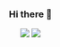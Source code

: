 <h3 align="center">Hi there 👋</h3>

<div align="center">
  <picture>
    <source
      srcset="https://github-readme-stats.vercel.app/api?username=PythonGermany&show_icons=true&layout=compact&theme=dark&line_height=20"
      media="(prefers-color-scheme: dark)"
    />
    <source
      srcset="https://github-readme-stats.vercel.app/api?username=PythonGermany&show_icons=true&line_height=20"
      media="(prefers-color-scheme: light), (prefers-color-scheme: no-preference)"
    />
    <img src="https://github-readme-stats.vercel.app/api?username=PythonGermany&show_icons=true&line_height=20" />
  </picture>
  <picture>
    <source
      srcset="https://github-readme-stats.vercel.app/api/top-langs/?username=PythonGermany&show_icons=true&layout=compact&theme=dark"
      media="(prefers-color-scheme: dark)"
    />
    <source
      srcset="https://github-readme-stats.vercel.app/api/top-langs/?username=PythonGermany&layout=compact"
      media="(prefers-color-scheme: light), (prefers-color-scheme: no-preference)"
    />
    <img src="https://github-readme-stats.vercel.app/api/top-langs/?username=PythonGermany&layout=compact" />
  </picture>
</div>

<!--
**PythonGermany/PythonGermany** is a ✨ _special_ ✨ repository because its `README.md` (this file) appears on your GitHub profile.

Here are some ideas to get you started:

- 🔭 I’m currently working on ...
- 🌱 I’m currently learning ...
- 👯 I’m looking to collaborate on ...
- 🤔 I’m looking for help with ...
- 💬 Ask me about ...
- 📫 How to reach me: ...
- 😄 Pronouns: ...
- ⚡ Fun fact: ...
-->
